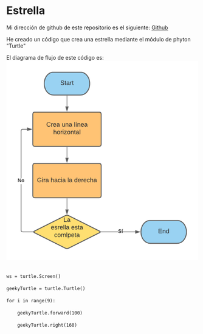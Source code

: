 # Estrella

Mi dirección de github de este repositorio es el siguiente: [Github](https://github.com/FedeOcejo/Estrella.git)

He creado un código que crea una estrella mediante el módulo de phyton "Turtle" 

El diagrama de flujo de este código es:
![diagrama de flujo Esrella](https://github.com/FedeOcejo/Estrella/blob/main/Diagrama%20de%20flujo%20Estrella.png)

```import turtle

ws = turtle.Screen()

geekyTurtle = turtle.Turtle()

for i in range(9):

    geekyTurtle.forward(100)

    geekyTurtle.right(160)

